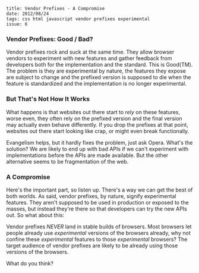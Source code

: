     title: Vendor Prefixes - A Compromise
    date: 2012/08/24
    tags: css html javascript vendor prefixes experimental
    issue: 6

### Vendor Prefixes: Good / Bad?

Vendor prefixes rock and suck at the same time. They allow browser vendors to experiment with new features and gather feedback from developers both for the implementation and the standard. This is Good(TM). The problem is they are experimental by nature, the features they expose are subject to change and the prefixed version is supposed to die when the feature is standardized and the implementation is no longer experimental.

### But That's Not How It Works

What happens is that websites out there start to *rely* on these features, worse even, they often rely on the prefixed version and the final version may actually even behave differently. If you drop the prefixes at that point, websites out there start looking like crap, or might even break functionally.

Evangelism helps, but it hardly fixes the problem, just ask Opera. What's the solution? We are likely to end up with bad APIs if we can't experiment with implementations before the APIs are made available. But the other alternative seems to be fragmentation of the web.

### A Compromise

Here's the important part, so listen up. There's a way we can get the best of both worlds. As said, vendor prefixes, by nature, signify experimental features. They aren't supposed to be used in production or exposed to the masses, but instead they're there so that developers can try the new APIs out. So what about this:

Vendor prefixes _NEVER_ land in stable builds of browsers. Most browsers let people already use *experimental* versions of the browsers already, why not confine these *experimental* features to those *experimental* browsers? The target audience of vendor prefixes are likely to be already using those versions of the browsers.

What do you think?
